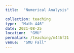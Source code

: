 ```yaml
---
title:  "Numerical Analysis"

collection: teaching
type:  "Math 446"
date: 2021-08-25
location:  "GMU"
permalink: /teaching/m446f21
venue:  "GMU Fall"
---
```

